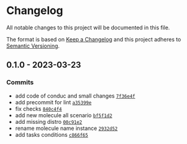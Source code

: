 # Changelog

All notable changes to this project will be documented in this file.

The format is based on [Keep a Changelog](https://keepachangelog.com/en/1.0.0/)
and this project adheres to [Semantic Versioning](https://semver.org/spec/v2.0.0.html).

## 0.1.0 - 2023-03-23

### Commits

- add code of conduc and small changes [`7f36e4f`](https://github.com/lotusnoir/ansible-system_logrotate/commit/7f36e4f1248c91c534ea7a88629af2c90abe488c)
- add precommit for lint [`a35399e`](https://github.com/lotusnoir/ansible-system_logrotate/commit/a35399e3ac0c7c834f64e5a318f7645b5fe73805)
- fix checks [`840c4f4`](https://github.com/lotusnoir/ansible-system_logrotate/commit/840c4f4f319b366687c4ea082a1333bf74fca606)
- add new molecule all scenario [`bf5f1d2`](https://github.com/lotusnoir/ansible-system_logrotate/commit/bf5f1d228918e33d515b66dc99fda006362b1fb0)
- add missing distro [`00c91e2`](https://github.com/lotusnoir/ansible-system_logrotate/commit/00c91e217cb1f442a91cd3a6b822ba7a69f08948)
- rename molecule name instance [`2932d52`](https://github.com/lotusnoir/ansible-system_logrotate/commit/2932d52b1b59ca38bdcfaf02411dcfae59a34a42)
- add tasks conditions [`c866f65`](https://github.com/lotusnoir/ansible-system_logrotate/commit/c866f65fc60dd35f803f6ee2717d357528a69742)

